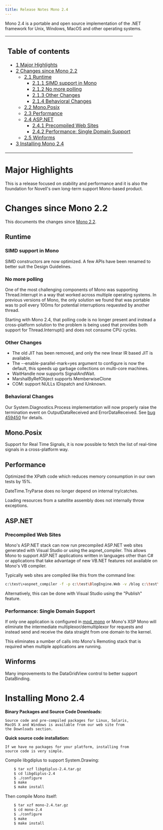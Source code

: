 ```yaml
---
title: Release Notes Mono 2.4
---
```


Mono 2.4 is a portable and open source implementation of the .NET framework for Unix, Windows, MacOS and other operating systems.

<table>
<col width="100%" />
<tbody>
<tr class="odd">
<td align="left"><h2>Table of contents</h2>
<ul>
<li><a href="#major-highlights">1 Major Highlights</a></li>
<li><a href="#changes-since-mono-22">2 Changes since Mono 2.2</a>
<ul>
<li><a href="#runtime">2.1 Runtime</a>
<ul>
<li><a href="#simd-support-in-mono">2.1.1 SIMD support in Mono</a></li>
<li><a href="#no-more-polling">2.1.2 No more polling</a></li>
<li><a href="#other-changes">2.1.3 Other Changes</a></li>
<li><a href="#behavioral-changes">2.1.4 Behavioral Changes</a></li>
</ul></li>
<li><a href="#monoposix">2.2 Mono.Posix</a></li>
<li><a href="#performance">2.3 Performance</a></li>
<li><a href="#aspnet">2.4 ASP.NET</a>
<ul>
<li><a href="#precompiled-web-sites">2.4.1 Precompiled Web Sites</a></li>
<li><a href="#performance-single-domain-support">2.4.2 Performance: Single Domain Support</a></li>
</ul></li>
<li><a href="#winforms">2.5 Winforms</a></li>
</ul></li>
<li><a href="#installing-mono-24">3 Installing Mono 2.4</a></li>
</ul></td>
</tr>
</tbody>
</table>

Major Highlights
================

This is a release focused on stability and performance and it is also the foundation for Novell's own long-term support Mono-based product.

Changes since Mono 2.2
======================

This documents the changes since [Mono 2.2](/docs/about-mono/releases/2.2.0/).

Runtime
-------

### SIMD support in Mono

SIMD constructors are now optimized. A few APIs have been renamed to better suit the Design Guidelines.

### No more polling

One of the most challenging components of Mono was supporting Thread.Interrupt in a way that worked across multiple operating systems. In previous versions of Mono, the only solution we found that was portable was to poll every 100ms for potential interruptions requested by another thread.

Starting with Mono 2.4, that polling code is no longer present and instead a cross-platform solution to the problem is being used that provides both support for Thread.Interrupt() and does not consume CPU cycles.

### Other Changes

-   The old JIT has been removed, and only the new linear IR based JIT is available.
-   The --enable-parallel-mark=yes argument to configure is now the default, this speeds up garbage collections on multi-core machines.
-   WaitHandle now supports SignalAndWait.
-   MarshalByRefObject supports MemberwiseClone
-   COM: support NULLs IDispatch and IUnknown.

### Behavioral Changes

Our System.Diagnostics.Process implementation will now properly raise the termination event on OutputDataReceived and ErrorDataReceived. See [bug 459450](https://bugzilla.novell.com/show_bug.cgi?id=459450) for details.

Mono.Posix
----------

Support for Real Time Signals, it is now possible to fetch the list of real-time signals in a cross-platform way.

Performance
-----------

Optimized the XPath code which reduces memory consumption in our own tests by 15%.

DateTime.TryParse does no longer depend on internal try/catches.

Loading resources from a satellite assembly does not internally throw exceptions.

ASP.NET
-------

### Precompiled Web Sites

Mono's ASP.NET stack can now run precompiled ASP.NET web sites generated with Visual Studio or using the aspnet_compiler. This allows Mono to support ASP.NET applications written in languages other than C# or applications that take advantage of new VB.NET features not available on Mono's VB compiler.

Typically web sites are compiled like this from the command line:

``` bash
c:\test\>aspnet_compiler -f -p c:\test\BlogEngine.Web -v /blog c:\test\output
```

Alternatively, this can be done with Visual Studio using the "Publish" feature.

### Performance: Single Domain Support

If only one application is configured in [mod_mono](/docs/web/mod_mono/) or Mono's XSP Mono will eliminate the intermediate multiplexor/demultiplexor for requests and instead send and receive the data straight from one domain to the kernel.

This eliminates a number of calls into Mono's Remoting stack that is required when multiple applications are running.

Winforms
--------

Many improvements to the DataGridView control to better support DataBinding.

Installing Mono 2.4
===================

**Binary Packages and Source Code Downloads:**

    Source code and pre-compiled packages for Linux, Solaris,
    MacOS X and Windows is available from our web site from
    the Downloads section.

**Quick source code installation:**

    If we have no packages for your platform, installing from
    source code is very simple.

Compile libgdiplus to support System.Drawing:

``` bash
    $ tar xzf libgdiplus-2.4.tar.gz
    $ cd libgdiplus-2.4
    $ ./configure
    $ make
    $ make install
```

Then compile Mono itself:

``` bash
    $ tar xzf mono-2.4.tar.gz
    $ cd mono-2.4
    $ ./configure
    $ make
    $ make install
```


